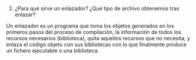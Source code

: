 2. ¿Para qué sirve un enlazador? ¿Qué tipo de archivo obtenemos tras enlazar?

Un enlazador es un programa que toma los objetos generados en los primeros pasos del proceso de compilación, la información de todos los recursos necesarios (biblioteca), quita aquellos recursos que no necesita, y enlaza el código objeto con sus bibliotecas con lo que finalmente produce un fichero ejecutable o una biblioteca.
